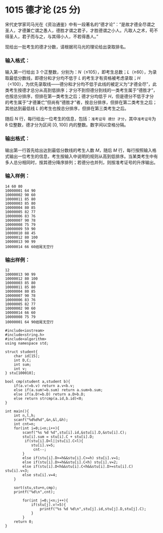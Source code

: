 # 1015 德才论 (25 分)

宋代史学家司马光在《资治通鉴》中有一段著名的“德才论”：“是故才德全尽谓之圣人，才德兼亡谓之愚人，德胜才谓之君子，才胜德谓之小人。凡取人之术，苟不得圣人，君子而与之，与其得小人，不若得愚人。”

现给出一批考生的德才分数，请根据司马光的理论给出录取排名。

### 输入格式：

输入第一行给出 3 个正整数，分别为：*N*（≤105），即考生总数；*L*（≥60），为录取最低分数线，即德分和才分均不低于 *L* 的考生才有资格被考虑录取；*H*（<100），为优先录取线——德分和才分均不低于此线的被定义为“才德全尽”，此类考生按德才总分从高到低排序；才分不到但德分到线的一类考生属于“德胜才”，也按总分排序，但排在第一类考生之后；德才分均低于 *H*，但是德分不低于才分的考生属于“才德兼亡”但尚有“德胜才”者，按总分排序，但排在第二类考生之后；其他达到最低线 *L* 的考生也按总分排序，但排在第三类考生之后。

随后 *N* 行，每行给出一位考生的信息，包括：`准考证号 德分 才分`，其中`准考证号`为 8 位整数，德才分为区间 [0, 100] 内的整数。数字间以空格分隔。

### 输出格式：

输出第一行首先给出达到最低分数线的考生人数 *M*，随后 *M* 行，每行按照输入格式输出一位考生的信息，考生按输入中说明的规则从高到低排序。当某类考生中有多人总分相同时，按其德分降序排列；若德分也并列，则按准考证号的升序输出。

### 输入样例：

```in
14 60 80
10000001 64 90
10000002 90 60
10000011 85 80
10000003 85 80
10000004 80 85
10000005 82 77
10000006 83 76
10000007 90 78
10000008 75 79
10000009 59 90
10000010 88 45
10000012 80 100
10000013 90 99
10000014 66 60结尾无空行
```

### 输出样例：

```out
12
10000013 90 99
10000012 80 100
10000003 85 80
10000011 85 80
10000004 80 85
10000007 90 78
10000006 83 76
10000005 82 77
10000002 90 60
10000014 66 60
10000008 75 79
10000001 64 90结尾无空行
```

```
#include<iostream>
#include<string.h>
#include<algorithm>
using namespace std;

struct student{
    char id[15];
    int D,C;
    int sum;
    int v;
} stu[100010];

bool cmp(student a,student b){
    if(a.v!=b.v) return a.v<b.v;
    else if(a.sum!=b.sum) return a.sum>b.sum;
    else if(a.D!=b.D) return a.D>b.D;
    else return strcmp(a.id,b.id)<0;
}

int main(){
    int n,l,h;
    scanf("%d%d%d",&n,&l,&h);
    int cnt=n;
    for(int i=0;i<n;i++){
        scanf("%s %d %d",stu[i].id,&stu[i].D,&stu[i].C);
        stu[i].sum = stu[i].C + stu[i].D;
         if(stu[i].D<l||stu[i].C<l){
            stu[i].v=5;
             cnt--;
        }
        else if(stu[i].D>=h&&stu[i].C>=h) stu[i].v=1;
        else if(stu[i].D>=h&&stu[i].C<h) stu[i].v=2;
        else if(stu[i].D<h&&stu[i].C<h&&stu[i].D>=stu[i].C) stu[i].v=3;
        else stu[i].v=4;
    }
    
    sort(stu,stu+n,cmp);
    printf("%d\n",cnt);
 
        for(int j=0;j<n;j++){
            if(stu[j].v!=5){
                printf("%s %d %d\n",stu[j].id,stu[j].D,stu[j].C);
            }
        }
    return 0;
}
```

